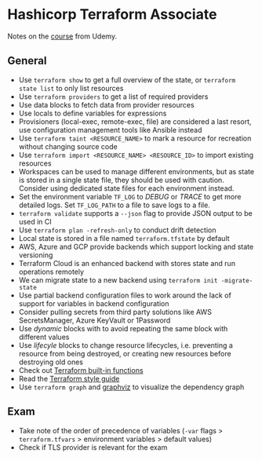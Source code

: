 # Hashicorp Terraform Associate

Notes on the [course][1] from Udemy.

## General

- Use `terraform show` to get a full overview of the state, or `terraform state list` to only list resources
- Use `terraform providers` to get a list of required providers
- Use data blocks to fetch data from provider resources
- Use locals to define variables for expressions
- Provisioners (local-exec, remote-exec, file) are considered a last resort, use configuration management tools like Ansible instead
- Use `terraform taint <RESOURCE_NAME>` to mark a resource for recreation without changing source code
- Use `terraform import <RESOURCE_NAME> <RESOURCE_ID>` to import existing resources
- Workspaces can be used to manage different environments, but as state is stored in a single state file, they should be used with caution. Consider using dedicated state files for each environment instead. 
- Set the environment variable `TF_LOG` to *DEBUG* or *TRACE* to get more detailed logs. Set `TF_LOG_PATH` to a file to save logs to a file.
- `terraform validate` supports a `--json` flag to provide JSON output to be used in CI
- Use `terraform plan -refresh-only` to conduct drift detection
- Local state is stored in a file named `terraform.tfstate` by default
- AWS, Azure and GCP provide backends which support locking and state versioning
- Terraform Cloud is an enhanced backend with stores state and run operations remotely
- We can migrate state to a new backend using `terraform init -migrate-state`
- Use partial backend configuration files to work around the lack of support for variables in backend configuration
- Consider pulling secrets from third party solutions like AWS SecretsManager, Azure KeyVault or 1Password
- Use *dynamic* blocks with to avoid repeating the same block with different values
- Use *lifecyle* blocks to change resource lifecycles, i.e. preventing a resource from being destroyed, or creating new resources before destroying old ones
- Check out [Terraform built-in functions][2]
- Read the [Terraform style guide][3]
- Use `terraform graph` and [graphviz][4] to visualize the dependency graph

## Exam

- Take note of the order of precedence of variables (`-var` flags > `terraform.tfvars` > environment variables > default values)
- Check if TLS provider is relevant for the exam


[1]: https://www.udemy.com/course/terraform-hands-on-labs
[2]: https://developer.hashicorp.com/terraform/language/functions
[3]: https://developer.hashicorp.com/terraform/language/style
[4]: https://graphviz.org
